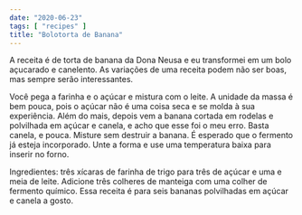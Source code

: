 ```yaml
---
date: "2020-06-23"
tags: [ "recipes" ]
title: "Bolotorta de Banana"
---
```

A receita é de torta de banana da Dona Neusa e eu transformei em um bolo açucarado e canelento. As variações de uma receita podem não ser boas, mas sempre serão interessantes.

Você pega a farinha e o açúcar e mistura com o leite. A unidade da massa é bem pouca, pois o açúcar não é uma coisa seca e se molda à sua experiência. Além do mais, depois vem a banana cortada em rodelas e polvilhada em açúcar e canela, e acho que esse foi o meu erro. Basta canela, e pouca. Misture sem destruir a banana. É esperado que o fermento já esteja incorporado. Unte a forma e use uma temperatura baixa para inserir no forno.

Ingredientes: três xícaras de farinha de trigo para três de açúcar e uma e meia de leite. Adicione três colheres de manteiga com uma colher de fermento químico. Essa receita é para seis bananas polvilhadas em açúcar e canela a gosto.

